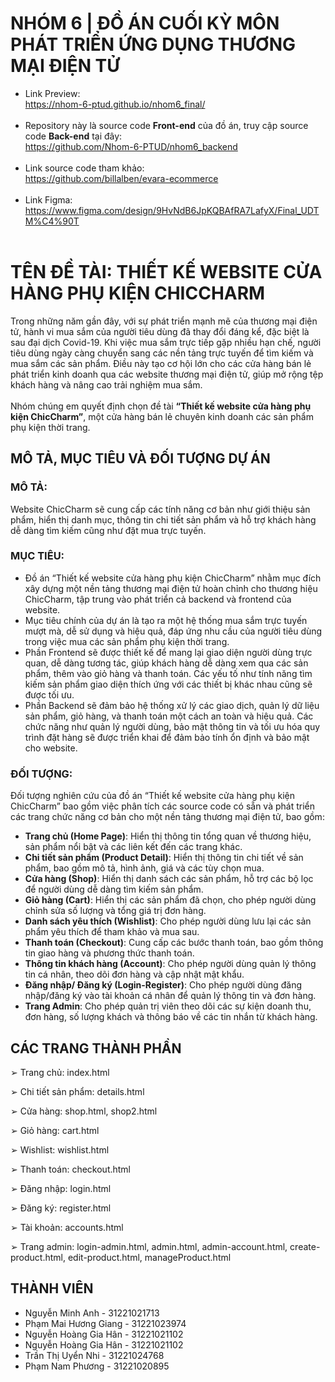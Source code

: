 # NHÓM 6 | ĐỒ ÁN CUỐI KỲ MÔN PHÁT TRIỂN ỨNG DỤNG THƯƠNG MẠI ĐIỆN TỬ

* Link Preview:<br>
https://nhom-6-ptud.github.io/nhom6_final/<br><br>
* Repository này là source code **Front-end** của đồ án, truy cập source code **Back-end** tại đây:<br>
https://github.com/Nhom-6-PTUD/nhom6_backend<br><br>
* Link source code tham khảo:<br>
https://github.com/billalben/evara-ecommerce<br><br>
* Link Figma:<br>
https://www.figma.com/design/9HvNdB6JpKQBAfRA7LafyX/Final_UDTM%C4%90T<br><br>

# TÊN ĐỀ TÀI: THIẾT KẾ WEBSITE CỬA HÀNG PHỤ KIỆN CHICCHARM
               
Trong những năm gần đây, với sự phát triển mạnh mẽ của thương mại điện tử, hành vi mua sắm của người tiêu dùng đã thay đổi đáng kể, đặc biệt là sau đại dịch Covid-19. Khi việc mua sắm trực tiếp gặp nhiều hạn chế, người tiêu dùng ngày càng chuyển sang các nền tảng trực tuyến để tìm kiếm và mua sắm các sản phẩm. Điều này tạo cơ hội lớn cho các cửa hàng bán lẻ phát triển kinh doanh qua các website thương mại điện tử, giúp mở rộng tệp khách hàng và nâng cao trải nghiệm mua sắm.<br><br>
Nhóm chúng em quyết định chọn đề tài **“Thiết kế website cửa hàng phụ kiện ChicCharm”**, một cửa hàng bán lẻ chuyên kinh doanh các sản phẩm phụ kiện thời trang. 

## MÔ TẢ, MỤC TIÊU VÀ ĐỐI TƯỢNG DỰ ÁN

### MÔ TẢ:
Website ChicCharm sẽ cung cấp các tính năng cơ bản như giới thiệu sản phẩm, hiển thị danh mục, thông tin chi tiết sản phẩm và hỗ trợ khách hàng dễ dàng tìm kiếm cũng như đặt mua trực tuyến.

### MỤC TIÊU:
- Đồ án “Thiết kế website cửa hàng phụ kiện ChicCharm” nhằm mục đích xây dựng một nền tảng thương mại điện tử hoàn chỉnh cho thương hiệu ChicCharm, tập trung vào phát triển cả backend và frontend của website.
- Mục tiêu chính của dự án là tạo ra một hệ thống mua sắm trực tuyến mượt mà, dễ sử dụng và hiệu quả, đáp ứng nhu cầu của người tiêu dùng trong việc mua các sản phẩm phụ kiện thời trang.<br>
- Phần Frontend sẽ được thiết kế để mang lại giao diện người dùng trực quan, dễ dàng tương tác, giúp khách hàng dễ dàng xem qua các sản phẩm, thêm vào giỏ hàng và thanh toán. Các yếu tố như tính năng tìm kiếm sản phẩm giao diện thích ứng với các thiết bị khác nhau cũng sẽ được tối ưu.<br>
- Phần Backend sẽ đảm bảo hệ thống xử lý các giao dịch, quản lý dữ liệu sản phẩm, giỏ hàng, và thanh toán một cách an toàn và hiệu quả. Các chức năng như quản lý người dùng, bảo mật thông tin và tối ưu hóa quy trình đặt hàng sẽ được triển khai để đảm bảo tính ổn định và bảo mật cho website.

### ĐỐI TƯỢNG:
Đối tượng nghiên cứu của đồ án “Thiết kế website cửa hàng phụ kiện ChicCharm” bao gồm việc phân tích các source code có sẵn và phát triển các trang chức năng cơ bản cho một nền tảng thương mại điện tử, bao gồm:<br>
-	**Trang chủ (Home Page)**: Hiển thị thông tin tổng quan về thương hiệu, sản phẩm nổi bật và các liên kết đến các trang khác.<br>
-	**Chi tiết sản phẩm (Product Detail)**: Hiển thị thông tin chi tiết về sản phẩm, bao gồm mô tả, hình ảnh, giá và các tùy chọn mua.<br>
-	**Cửa hàng (Shop)**: Hiển thị danh sách các sản phẩm, hỗ trợ các bộ lọc để người dùng dễ dàng tìm kiếm sản phẩm.<br>
-	**Giỏ hàng (Cart)**: Hiển thị các sản phẩm đã chọn, cho phép người dùng chỉnh sửa số lượng và tổng giá trị đơn hàng.<br>
-	**Danh sách yêu thích (Wishlist)**: Cho phép người dùng lưu lại các sản phẩm yêu thích để tham khảo và mua sau.<br>
-	**Thanh toán (Checkout)**: Cung cấp các bước thanh toán, bao gồm thông tin giao hàng và phương thức thanh toán.<br>
-	**Thông tin khách hàng (Account)**: Cho phép người dùng quản lý thông tin cá nhân, theo dõi đơn hàng và cập nhật mật khẩu.<br>
-	**Đăng nhập/ Đăng ký (Login-Register)**: Cho phép người dùng đăng nhập/đăng ký vào tài khoản cá nhân để quản lý thông tin và đơn hàng.<br>
- **Trang Admin**: Cho phép quản trị viên theo dõi các sự kiện doanh thu, đơn hàng, số lượng khách và thông báo về các tin nhắn từ khách hàng.

## CÁC TRANG THÀNH PHẦN

➢ Trang chủ: index.html

➢ Chi tiết sản phẩm: details.html

➢ Cửa hàng: shop.html, shop2.html

➢ Giỏ hàng: cart.html

➢ Wishlist: wishlist.html

➢ Thanh toán: checkout.html

➢ Đăng nhập: login.html

➢ Đăng ký: register.html

➢ Tài khoản: accounts.html

➢ Trang admin: login-admin.html, admin.html, admin-account.html, create-product.html, edit-product.html, manageProduct.html


## THÀNH VIÊN

* Nguyễn Minh Anh - 31221021713
* Phạm Mai Hương Giang - 31221023974
* Nguyễn Hoàng Gia Hân - 31221021102
* Nguyễn Hoàng Gia Hân - 31221021102
* Trần Thị Uyển Nhi - 31221024768
* Phạm Nam Phương - 31221020895

